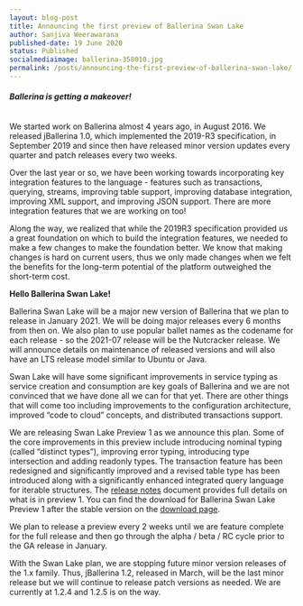 ```yaml
---
layout: blog-post
title: Announcing the first preview of Ballerina Swan Lake
author: Sanjiva Weerawarana
published-date: 19 June 2020
status: Published
socialmediaimage: ballerina-358010.jpg
permalink: /posts/announcing-the-first-preview-of-ballerina-swan-lake/
---
```


#### _Ballerina is getting a makeover!_
<br/>
We started work on Ballerina almost 4 years ago, in August 2016. We released jBallerina 1.0, which implemented the 2019-R3 specification, in September 2019 and since then have released minor version updates every quarter and patch releases every two weeks.

Over the last year or so, we have been working towards incorporating key integration features to the language - features such as transactions, querying, streams, improving table support, improving database integration, improving XML support, and improving JSON support. There are more integration features that we are working on too!

Along the way, we realized that while the 2019R3 specification provided us a great foundation on which to build the integration features, we needed to make a few changes to make the foundation better. We know that making changes is hard on current users, thus we only made changes when we felt the benefits for the long-term potential of the platform outweighed the short-term cost.

__Hello Ballerina Swan Lake!__

Ballerina Swan Lake will be a major new version of Ballerina that we plan to release in January 2021. We will be doing major releases every 6 months from then on. We also plan to use popular ballet names as the codename for each release - so the 2021-07 release will be the Nutcracker release. We will announce details on maintenance of released versions and will also have an LTS release model similar to Ubuntu or Java.

Swan Lake will have some significant improvements in service typing as service creation and consumption are key goals of Ballerina and we are not convinced that we have done all we can for that yet. There are other things that will come too including improvements to the configuration architecture, improved “code to cloud” concepts, and distributed transactions support.

We are releasing Swan Lake Preview 1 as we announce this plan. Some of the core improvements in this preview include introducing nominal typing (called “distinct types”), improving error typing, introducing type intersection and adding readonly types. The transaction feature has been redesigned and significantly improved and a revised table type has been introduced along with a significantly enhanced integrated query language for iterable structures. The [release notes](https://ballerina.io/downloads/swan-lake-release-notes/) document provides full details on what is in preview 1. You can find the download for Ballerina Swan Lake Preview 1 after the stable version on the [download page](https://ballerina.io/downloads/).

We plan to release a preview every 2 weeks until we are feature complete for the full release and then go through the alpha / beta / RC cycle prior to the GA release in January.

With the Swan Lake plan, we are stopping future minor version releases of the 1.x family. Thus, jBallerina 1.2, released in March, will be the last minor release but we will continue to release patch versions as needed. We are currently at 1.2.4 and 1.2.5 is on the way.
